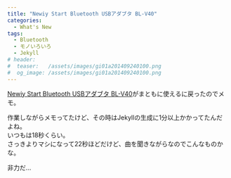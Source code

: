```yaml
---
title: "Newiy Start Bluetooth USBアダブタ BL-V40"
categories:
  - What's New
tags:
  - Bluetooth
  - モノいろいろ
  - Jekyll
# header:
#  teaser:   /assets/images/gi01a201409240100.png
#  og_image: /assets/images/gi01a201409240100.png
---
```

[Newiy Start Bluetooth USBアダブタ BL-V40](/inventory/bl-v40/)がまともに使えるに戻ったのでメモ。

作業しながらメモってたけど、その時はJekyllの生成に1分以上かかってたんだよね。  
いつもは18秒くらい。  
さっきよりマシになって22秒ほどだけど、曲を聞きながらなのでこんなものかな。  

非力だ…